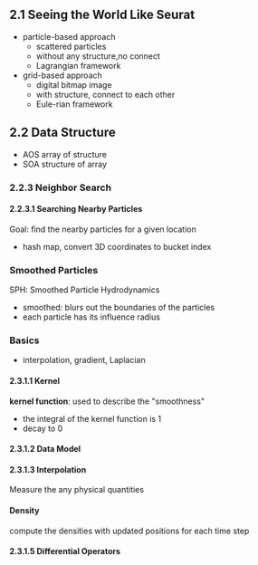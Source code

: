 
## 2.1 Seeing the World Like Seurat
- particle-based approach 
  - scattered particles
  - without any structure,no connect
  - Lagrangian framework
- grid-based approach 
  - digital bitmap image
  - with structure, connect to each other
  - Eule-rian framework


## 2.2 Data Structure

- AOS array of structure
- SOA structure of array


### 2.2.3 Neighbor Search
#### 2.2.3.1 Searching Nearby Particles
Goal: find the nearby particles for a given location
- hash map, convert 3D coordinates to bucket index


### Smoothed Particles

SPH: Smoothed Particle Hydrodynamics
- smoothed: blurs out the boundaries of the particles
- each particle has its influence radius


### Basics
- interpolation, gradient, Laplacian

#### 2.3.1.1 Kernel

**kernel function**: used to describe the "smoothness"
- the integral of the kernel function is 1
- decay to 0

#### 2.3.1.2 Data Model

#### 2.3.1.3 Interpolation

Measure the any physical quantities

#### Density

compute the densities with updated positions for each time step

#### 2.3.1.5 Differential Operators






















